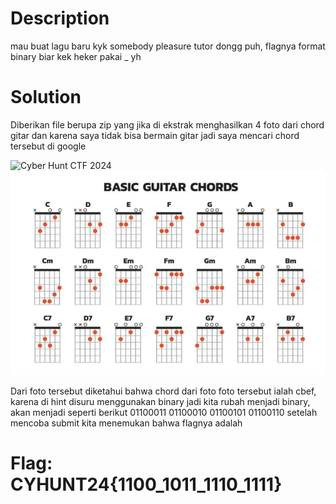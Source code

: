 # Description

mau buat lagu baru kyk somebody pleasure tutor dongg puh, flagnya format binary biar kek heker pakai _ yh


# Solution

Diberikan file berupa zip yang jika di ekstrak menghasilkan 4 foto dari chord gitar dan karena saya tidak bisa bermain gitar jadi saya mencari chord tersebut di google

![Cyber Hunt CTF 2024](chord_picture.png"image_tooltip")
![Cyber Hunt CTF 2024](basic_guitar_chords.png)

Dari foto tersebut diketahui bahwa chord dari foto foto tersebut ialah cbef, karena di hint disuru menggunakan binary jadi kita rubah menjadi binary, akan menjadi seperti berikut
01100011 01100010 01100101 01100110
setelah mencoba submit kita menemukan bahwa flagnya adalah



# Flag: CYHUNT24{1100_1011_1110_1111}

